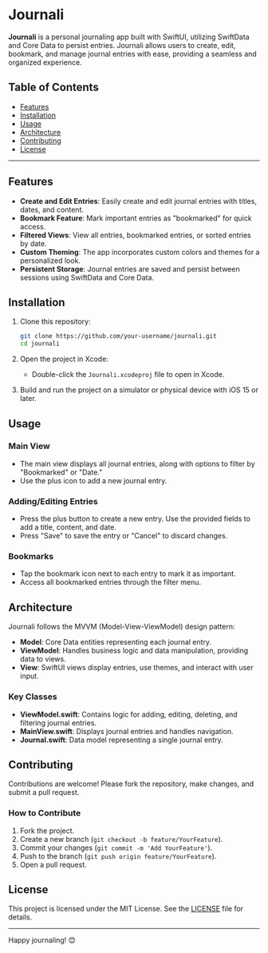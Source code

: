 # Journali 

**Journali** is a personal journaling app built with SwiftUI, utilizing SwiftData and Core Data to persist entries. Journali allows users to create, edit, bookmark, and manage journal entries with ease, providing a seamless and organized experience.

## Table of Contents
- [Features](#features)
- [Installation](#installation)
- [Usage](#usage)
- [Architecture](#architecture)
- [Contributing](#contributing)
- [License](#license)

---

## Features

- **Create and Edit Entries**: Easily create and edit journal entries with titles, dates, and content.
- **Bookmark Feature**: Mark important entries as "bookmarked" for quick access.
- **Filtered Views**: View all entries, bookmarked entries, or sorted entries by date.
- **Custom Theming**: The app incorporates custom colors and themes for a personalized look.
- **Persistent Storage**: Journal entries are saved and persist between sessions using SwiftData and Core Data.

## Installation

1. Clone this repository:
    ```bash
    git clone https://github.com/your-username/journali.git
    cd journali
    ```

2. Open the project in Xcode:
   - Double-click the `Journali.xcodeproj` file to open in Xcode.
   
3. Build and run the project on a simulator or physical device with iOS 15 or later.

## Usage

### Main View
- The main view displays all journal entries, along with options to filter by "Bookmarked" or "Date."
- Use the plus icon to add a new journal entry.

### Adding/Editing Entries
- Press the plus button to create a new entry. Use the provided fields to add a title, content, and date.
- Press "Save" to save the entry or "Cancel" to discard changes.

### Bookmarks
- Tap the bookmark icon next to each entry to mark it as important.
- Access all bookmarked entries through the filter menu.

## Architecture

Journali follows the MVVM (Model-View-ViewModel) design pattern:

- **Model**: Core Data entities representing each journal entry.
- **ViewModel**: Handles business logic and data manipulation, providing data to views.
- **View**: SwiftUI views display entries, use themes, and interact with user input.

### Key Classes

- **ViewModel.swift**: Contains logic for adding, editing, deleting, and filtering journal entries.
- **MainView.swift**: Displays journal entries and handles navigation.
- **Journal.swift**: Data model representing a single journal entry.

## Contributing

Contributions are welcome! Please fork the repository, make changes, and submit a pull request.

### How to Contribute
1. Fork the project.
2. Create a new branch (`git checkout -b feature/YourFeature`).
3. Commit your changes (`git commit -m 'Add YourFeature'`).
4. Push to the branch (`git push origin feature/YourFeature`).
5. Open a pull request.

## License

This project is licensed under the MIT License. See the [LICENSE](LICENSE) file for details.

---

Happy journaling! 😊
